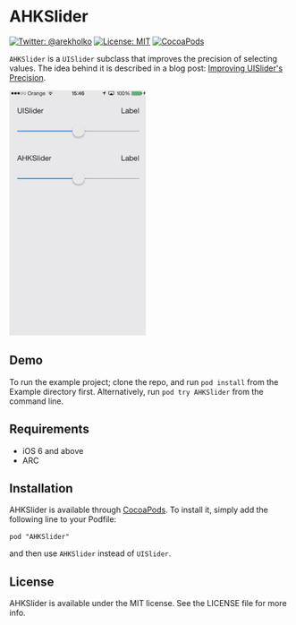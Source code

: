 # AHKSlider

[![Twitter: @arekholko](https://img.shields.io/badge/contact-@arekholko-red.svg?style=flat)](https://twitter.com/arekholko)
[![License: MIT](https://img.shields.io/badge/license-MIT-red.svg?style=flat)](https://github.com/fastred/AHKSlider/blob/master/LICENSE)
[![CocoaPods](https://img.shields.io/cocoapods/v/AHKSlider.svg?style=flat)](https://github.com/fastred/AHKSlider)

`AHKSlider` is a `UISlider` subclass that improves the precision of selecting values. The idea behind it is described in a blog post: [Improving UISlider's Precision](http://holko.pl/ios/2014/05/26/improving-uisliders-precision/).

![Demo GIF](https://raw.githubusercontent.com/fastred/AHKSlider/master/demo.gif)

## Demo

To run the example project; clone the repo, and run `pod install` from the Example directory first. Alternatively, run `pod try AHKSlider` from the command line.

## Requirements

 * iOS 6 and above
 * ARC

## Installation

AHKSlider is available through [CocoaPods](http://cocoapods.org). To install
it, simply add the following line to your Podfile:

    pod "AHKSlider"

and then use `AHKSlider` instead of `UISlider`.

## License

AHKSlider is available under the MIT license. See the LICENSE file for more info.

